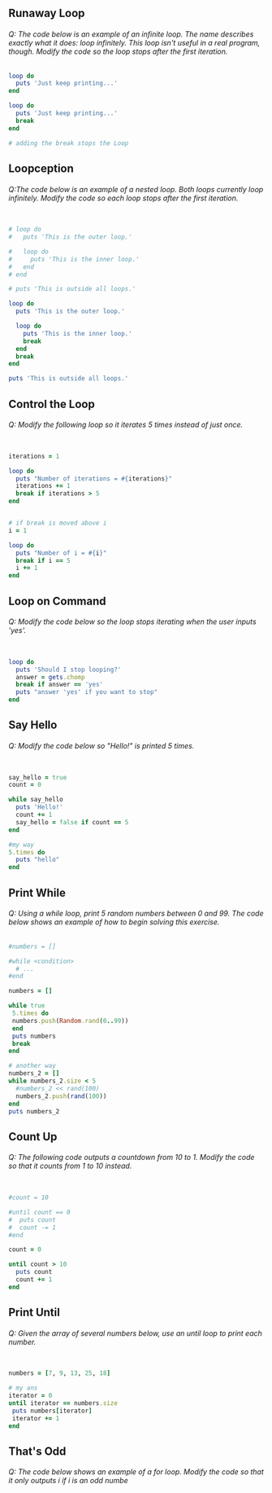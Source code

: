 ## Runaway Loop

###### Q: The code below is an example of an infinite loop. The name describes exactly what it does: loop infinitely. This loop isn't useful in a real program, though. Modify the code so the loop stops after the first iteration.

```ruby
loop do
  puts 'Just keep printing...'
end

loop do
  puts 'Just keep printing...'
  break
end

# adding the break stops the Loop
```

## Loopception

###### Q:The code below is an example of a nested loop. Both loops currently loop infinitely. Modify the code so each loop stops after the first iteration.


```ruby

# loop do
#   puts 'This is the outer loop.'

#   loop do
#     puts 'This is the inner loop.'
#   end
# end

# puts 'This is outside all loops.'

loop do
  puts 'This is the outer loop.'

  loop do
    puts 'This is the inner loop.'
    break
  end
  break
end

puts 'This is outside all loops.'

```

## Control the Loop

###### Q: Modify the following loop so it iterates 5 times instead of just once.

```ruby

iterations = 1

loop do
  puts "Number of iterations = #{iterations}"
  iterations += 1
  break if iterations > 5    
end


# if break is moved above i
i = 1

loop do
  puts "Number of i = #{i}"
  break if i == 5     
  i += 1
end

```

## Loop on Command

###### Q: Modify the code below so the loop stops iterating when the user inputs 'yes'.

```ruby

loop do
  puts 'Should I stop looping?'
  answer = gets.chomp
  break if answer == 'yes'
  puts "answer 'yes' if you want to stop"
end

```


## Say Hello

###### Q: Modify the code below so "Hello!" is printed 5 times.

```ruby

say_hello = true
count = 0

while say_hello
  puts 'Hello!'
  count += 1
  say_hello = false if count == 5
end

#my way
5.times do
  puts "hello"
end


```

## Print While

###### Q: Using a while loop, print 5 random numbers between 0 and 99. The code below shows an example of how to begin solving this exercise.

```ruby
#numbers = []

#while <condition>
  # ...
#end

numbers = []

while true
 5.times do
 numbers.push(Random.rand(0..99))
 end
 puts numbers
 break
end

# another way
numbers_2 = []
while numbers_2.size < 5
  #numbers_2 << rand(100)
  numbers_2.push(rand(100))
end
puts numbers_2 

```


## Count Up
###### Q: The following code outputs a countdown from 10 to 1. Modify the code so that it counts from 1 to 10 instead.
```ruby

#count = 10

#until count == 0
#  puts count
#  count -= 1
#end

count = 0

until count > 10
  puts count
  count += 1
end

```
## Print Until

###### Q: Given the array of several numbers below, use an until loop to print each number.

```ruby

numbers = [7, 9, 13, 25, 18]

# my ans
iterator = 0
until iterator == numbers.size
 puts numbers[iterator]
 iterator += 1
end

```

## That's Odd

###### Q: The code below shows an example of a for loop. Modify the code so that it only outputs i if i is an odd numbe
```ruby
```
```ruby
```
```ruby
```
